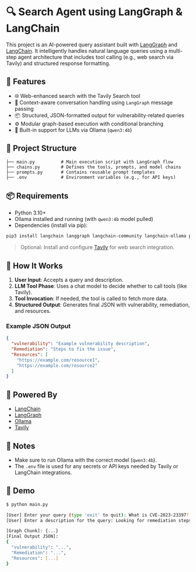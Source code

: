 # 🔍 Search Agent using LangGraph & LangChain

This project is an AI-powered query assistant built with [LangGraph](https://github.com/langchain-ai/langgraph) and [LangChain](https://www.langchain.com/). It intelligently handles natural language queries using a multi-step agent architecture that includes tool calling (e.g., web search via Tavily) and structured response formatting.

## 🚀 Features

- 🌐 Web-enhanced search with the Tavily Search tool
- 🧠 Context-aware conversation handling using `LangGraph` message passing
- 📦 Structured, JSON-formatted output for vulnerability-related queries
- ⚙️ Modular graph-based execution with conditional branching
- 🤖 Built-in support for LLMs via Ollama (`qwen3:4b`)

## 📁 Project Structure

```
├── main.py          # Main execution script with LangGraph flow
├── chains.py        # Defines the tools, prompts, and model chains
├── prompts.py       # Contains reusable prompt templates
├── .env             # Environment variables (e.g., for API keys)
```

## 📦 Requirements

- Python 3.10+
- Ollama installed and running (with `qwen3:4b` model pulled)
- Dependencies (install via pip):
  
```bash
pip3 install langchain langgraph langchain-community langchain-ollama pydantic python-dotenv
```

> Optional: Install and configure [Tavily](https://docs.tavily.com/) for web search integration.

## 🧪 How It Works

1. **User Input**: Accepts a query and description.
2. **LLM Tool Phase**: Uses a chat model to decide whether to call tools (like Tavily).
3. **Tool Invocation**: If needed, the tool is called to fetch more data.
4. **Structured Output**: Generates final JSON with vulnerability, remediation, and resources.

### Example JSON Output

```json
{
  "vulnerability": "Example vulnerability description",
  "Remediation": "Steps to fix the issue",
  "Resources": [
    "https://example.com/resource1",
    "https://example.com/resource2"
  ]
}
```

## 🧠 Powered By

- [LangChain](https://www.langchain.com/)
- [LangGraph](https://github.com/langchain-ai/langgraph)
- [Ollama](https://ollama.com/)
- [Tavily](https://www.tavily.com/)

## 📌 Notes

- Make sure to run Ollama with the correct model (`qwen3:4b`).
- The `.env` file is used for any secrets or API keys needed by Tavily or LangChain integrations.

## 📸 Demo

```bash
$ python main.py

[User] Enter your query (type 'exit' to quit): What is CVE-2023-23397?
[User] Enter a description for the query: Looking for remediation steps and references.

[Graph Chunk]: {...}
[Final Output JSON]:
{
  "vulnerability": "...",
  "Remediation": "...",
  "Resources": [...]
}
```
